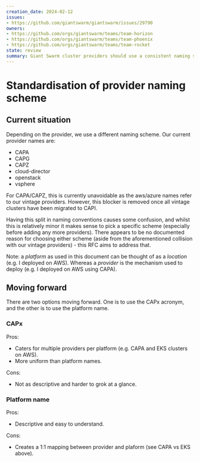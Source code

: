 ```yaml
---
creation_date: 2024-02-12
issues:
- https://github.com/giantswarm/giantswarm/issues/29790
owners:
- https://github.com/orgs/giantswarm/teams/team-horizon
- https://github.com/orgs/giantswarm/teams/team-phoenix
- https://github.com/orgs/giantswarm/teams/team-rocket
state: review
summary: Giant Swarm cluster providers should use a consistent naming scheme across all platforms.
---
```


# Standardisation of provider naming scheme

## Current situation

Depending on the provider, we use a different naming scheme. Our current provider names are:

- CAPA
- CAPG
- CAPZ
- cloud-director
- openstack
- vsphere

For CAPA/CAPZ, this is currently unavoidable as the aws/azure names refer to our vintage providers. However, this blocker is removed once all vintage clusters have been migrated to CAPI.

Having this split in naming conventions causes some confusion, and whilst this is relatively minor it makes sense to pick a specific scheme (especially before adding any more providers). There appears to be no documented reason for choosing either scheme (aside from the aforementioned collision with our vintage providers) - this RFC aims to address that.

Note: a _platform_ as used in this document can be thought of as a _location_ (e.g. I deployed on AWS). Whereas a _provider_ is the mechanism used to deploy (e.g. I deployed on AWS using CAPA).

## Moving forward

There are two options moving forward. One is to use the CAPx acronym, and the other is to use the platform name.

### CAPx

Pros:

- Caters for multiple providers per platform (e.g. CAPA and EKS clusters on AWS).
- More uniform than platform names.

Cons:

- Not as descriptive and harder to grok at a glance.

### Platform name

Pros:

- Descriptive and easy to understand.

Cons:

- Creates a 1:1 mapping between provider and plaform (see CAPA vs EKS above).
